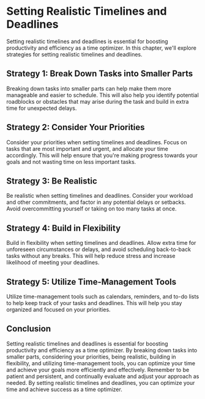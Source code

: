 Setting Realistic Timelines and Deadlines
===============================================================================================

Setting realistic timelines and deadlines is essential for boosting productivity and efficiency as a time optimizer. In this chapter, we'll explore strategies for setting realistic timelines and deadlines.

Strategy 1: Break Down Tasks into Smaller Parts
-----------------------------------------------

Breaking down tasks into smaller parts can help make them more manageable and easier to schedule. This will also help you identify potential roadblocks or obstacles that may arise during the task and build in extra time for unexpected delays.

Strategy 2: Consider Your Priorities
------------------------------------

Consider your priorities when setting timelines and deadlines. Focus on tasks that are most important and urgent, and allocate your time accordingly. This will help ensure that you're making progress towards your goals and not wasting time on less important tasks.

Strategy 3: Be Realistic
------------------------

Be realistic when setting timelines and deadlines. Consider your workload and other commitments, and factor in any potential delays or setbacks. Avoid overcommitting yourself or taking on too many tasks at once.

Strategy 4: Build in Flexibility
--------------------------------

Build in flexibility when setting timelines and deadlines. Allow extra time for unforeseen circumstances or delays, and avoid scheduling back-to-back tasks without any breaks. This will help reduce stress and increase likelihood of meeting your deadlines.

Strategy 5: Utilize Time-Management Tools
-----------------------------------------

Utilize time-management tools such as calendars, reminders, and to-do lists to help keep track of your tasks and deadlines. This will help you stay organized and focused on your priorities.

Conclusion
----------

Setting realistic timelines and deadlines is essential for boosting productivity and efficiency as a time optimizer. By breaking down tasks into smaller parts, considering your priorities, being realistic, building in flexibility, and utilizing time-management tools, you can optimize your time and achieve your goals more efficiently and effectively. Remember to be patient and persistent, and continually evaluate and adjust your approach as needed. By setting realistic timelines and deadlines, you can optimize your time and achieve success as a time optimizer.
